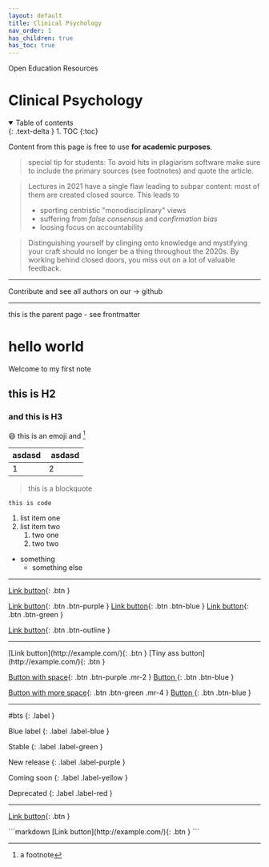 ```yaml
---
layout: default
title: Clinical Psychology
nav_order: 1
has_children: true
has_toc: true
---
```


Open Education Resources
# Clinical Psychology

<details open markdown="block">
  <summary>
    Table of contents
  </summary>
  {: .text-delta }
1. TOC
{:toc}
</details>

Content from this page is free to use **for academic purposes**. 

> special tip for students: To avoid hits in plagiarism software make sure to include the primary sources (see footnotes) and quote the article.


> Lectures in 2021 have a single flaw leading to subpar content: most of them are created closed source.
> This leads to
> - sporting centristic "monodisciplinary" views
> - suffering from *false consensus* and *confirmation bias*
> - loosing focus on accountability

> Distinguishing yourself by clinging onto knowledge and mystifying your craft should no longer be a thing throughout the 2020s.
> By working behind closed doors, you miss out on a lot of valuable feedback.


---

Contribute and see all authors on our → github

---
 this is the parent page - see frontmatter

# hello world
Welcome to my first note
## this is H2
### and this is H3

😄 this is an emoji and [^1]

[^1]: a footnote


| asdasd | asdasd |
| --- | --- |
| 1 | 2 |

> this is a blockquote

```
this is code
```

1. list item one
2. list item two
	1. two one
	2. two two

- something
	- something else

---

[Link button](http://example.com/){: .btn }

[Link button](http://example.com/){: .btn .btn-purple }
[Link button](http://example.com/){: .btn .btn-blue }
[Link button](http://example.com/){: .btn .btn-green }

[Link button](http://example.com/){: .btn .btn-outline }

---

<span class="fs-8">
[Link button](http://example.com/){: .btn }
</span>

<span class="fs-3">
[Tiny ass button](http://example.com/){: .btn }
</span>

[Button with space](http://example.com/){: .btn .btn-purple .mr-2 }
[Button ](http://example.com/){: .btn .btn-blue }

[Button with more space](http://example.com/){: .btn .btn-green .mr-4 }
[Button ](http://example.com/){: .btn .btn-blue }


---

#bts
{: .label }

Blue label
{: .label .label-blue }

Stable
{: .label .label-green }

New release
{: .label .label-purple }

Coming soon
{: .label .label-yellow }

Deprecated
{: .label .label-red }


---

<div class="code-example" markdown="1">

[Link button](http://example.com/){: .btn }

</div>
```markdown
[Link button](http://example.com/){: .btn }
```